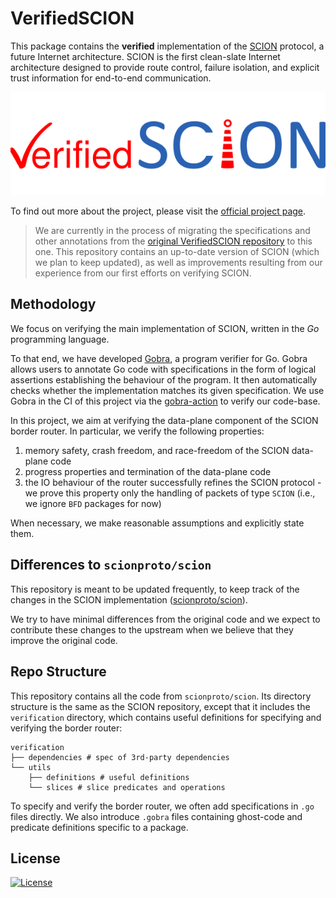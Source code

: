 # VerifiedSCION

This package contains the **verified** implementation of the
[SCION](http://www.scion-architecture.net) protocol, a future Internet architecture.
SCION is the first
clean-slate Internet architecture designed to provide route control, failure
isolation, and explicit trust information for end-to-end communication.

![VerifiedSCION sticker](./logo.png)

To find out more about the project, please visit the [official project page](https://www.pm.inf.ethz.ch/research/verifiedscion.html).

> We are currently in the process of migrating the specifications and other annotations from the [original VerifiedSCION repository](https://github.com/jcp19/VerifiedSCION) to this one. This repository contains an up-to-date version of SCION (which we plan to keep updated), as well as improvements resulting from our experience from our first efforts on verifying SCION.

## Methodology
We focus on verifying the main implementation of SCION, written in the *Go* programming language.

To that end, we have developed [Gobra](https://www.pm.inf.ethz.ch/research/gobra.html), a program verifier for Go. Gobra allows users to annotate Go code with specifications in the form of logical assertions establishing the behaviour of the program. 
It then automatically checks whether the implementation matches its given specification.
We use Gobra in the CI of this project via the [gobra-action](https://github.com/viperproject/gobra-action) to verify our code-base.

In this project, we aim at verifying the data-plane component of the SCION border router. In particular, we verify the following properties:
1. memory safety, crash freedom, and race-freedom of the SCION data-plane code
2. progress properties and termination of the data-plane code
3. the IO behaviour of the router successfully refines the SCION protocol - we prove this property only the handling of packets of type `SCION` (i.e., we ignore `BFD` packages for now)

When necessary, we make reasonable assumptions and explicitly state them.

## Differences to `scionproto/scion`
This repository is meant to be updated frequently, to keep track of the changes in the SCION implementation ([scionproto/scion](https://github.com/scionproto/scion/)).

We try to have minimal differences from the original code and we expect to contribute these changes to the upstream when we believe that they improve the original code.

## Repo Structure
This repository contains all the code from `scionproto/scion`.
Its directory structure is the same as the SCION repository, except that it includes the `verification` directory, which contains useful definitions for specifying and verifying the border router:
```
verification
├── dependencies # spec of 3rd-party dependencies
└── utils
    ├── definitions # useful definitions
    └── slices # slice predicates and operations
```

To specify and verify the border router, we often add specifications in `.go` files directly. We also introduce `.gobra` files containing ghost-code and predicate definitions specific to a package.

## License
[![License](https://img.shields.io/github/license/scionproto/scion.svg?maxAge=2592000)](https://github.com/scionproto/scion/blob/master/LICENSE)
